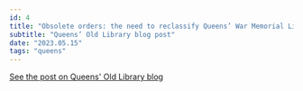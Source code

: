 ```yaml
---
id: 4
title: "Obsolete orders: the need to reclassify Queens’ War Memorial Library"
subtitle: "Queens’ Old Library blog post"
date: "2023.05.15"
tags: "queens"
---
```


[See the post on Queens' Old Library blog](https://queenslib.wordpress.com/2023/05/15/obsolete-orders-the-need-to-reclassify-queens-war-memorial-library/)

